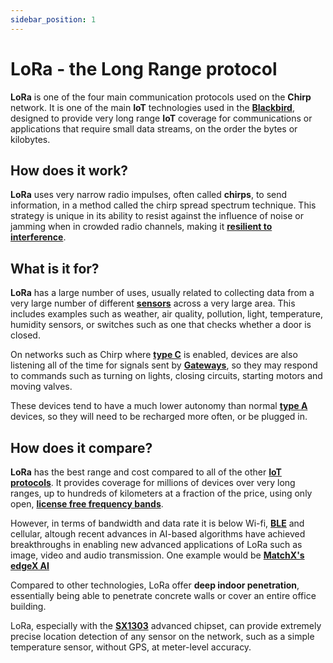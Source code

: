 ```yaml
---
sidebar_position: 1
---
```


# LoRa  - the Long Range protocol

**LoRa** is one of the four main communication protocols used on the **Chirp** network. It is one of the main **IoT** technologies used in the **[Blackbird](docs/Chirp-Wiki/Hardware/Blackbird.md)**, designed to provide very long range **IoT** coverage for communications or applications that require small data streams, on the order the bytes or kilobytes.

## How does it work?

**LoRa** uses very narrow radio impulses, often called **chirps**, to send information, in a method called the chirp spread spectrum technique. This strategy is unique in its ability to resist against the influence of noise or jamming when in crowded radio channels, making it **[resilient to interference](docs/Chirp-Wiki/IoT-Protocols/LoRa/Dual-band-LoRa.md)**.

## What is it for?

**LoRa** has a large number of uses, usually related to collecting data from a very large number of different **[sensors](docs/Chirp-Wiki/IoT-Protocols/LoRa/LoRa-Hardware.md)** across a very large area. This includes examples such as weather, air quality, pollution, light, temperature, humidity sensors, or switches such as one that checks whether a door is closed.

On networks such as Chirp where **[type C](docs/Chirp-Wiki/IoT-Protocols/LoRa/LoRa-Classes.md)** is enabled, devices are also listening all of the time for signals sent by **[Gateways](docs/Chirp-Wiki/IoT-Protocols/LoRa/LoRa-Hardware.md)**, so they may respond to commands such as turning on lights, closing circuits, starting motors and moving valves. 

These devices tend to have a much lower autonomy than normal **[type A](docs/Chirp-Wiki/IoT-Protocols/LoRa/LoRa-classes.md)** devices, so they will need to be recharged more often, or be plugged in.

## How does it compare?

**LoRa** has the best range and cost compared to all of the other **[IoT protocols](docs/Chirp-Wiki/IoT-Protocols.md)**. It provides coverage for millions of devices over very long ranges, up to hundreds of kilometers at a fraction of the price, using only open, **[license free frequency bands](docs/Chirp-Wiki/IoT-Protocols/LoRa/Dual-band-LoRa.md)**.

However, in terms of bandwidth and data rate it is below Wi-fi, **[BLE](docs/Chirp-Wiki/IoT-Protocols/BLE/BLE-intro.md)** and cellular, altough recent advances in AI-based algorithms have achieved breakthroughs in enabling new advanced applications of LoRa such as image, video and audio transmission. One example would be **[MatchX's edgeX AI](https://matchx.io/products/edge-x-ai-kit)** 

Compared to other technologies, LoRa offer **deep indoor penetration**, essentially being able to penetrate concrete walls or cover an entire office building.

LoRa, especially with the **[SX1303](docs/Chirp-Wiki/Hardware/Semtech-chipsets.md)** advanced chipset, can provide extremely precise location detection of any sensor on the network, such as a simple temperature sensor, without GPS, at meter-level accuracy.



